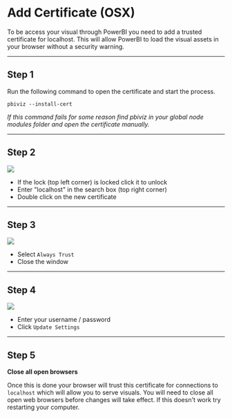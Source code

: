 # Add Certificate (OSX)

To be access your visual through PowerBI you need to add a trusted certificate for localhost. This will allow PowerBI to load the visual assets in your browser without a security warning.

----------

## Step 1

Run the following command to open the certificate and start the process.

```
pbiviz --install-cert
```

*If this command fails for some reason find pbiviz in your global node modules folder and open the certificate manually.*

----------

## Step 2

![](images/mac0.png)

* If the lock (top left corner) is locked click it to unlock 
* Enter "localhost" in the search box (top right corner)
* Double click on the new certificate

----------

## Step 3

![](images/mac1.png)

* Select `Always Trust`
* Close the window

----------

## Step 4

![](images/mac2.png)

* Enter your username / password
* Click `Update Settings`

----------

## Step 5

**Close all open browsers**

Once this is done your browser will trust this certificate for connections to `localhost` which will allow you to serve visuals. You will need to close all open web browsers before changes will take effect. If this doesn't work try restarting your computer.